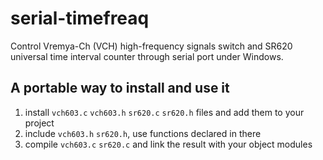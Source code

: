 # serial-timefreaq
Control Vremya-Ch (VCH) high-frequency signals switch and SR620 universal time interval counter through serial port under Windows.

## A portable way to install and use it
1. install `vch603.c` `vch603.h` `sr620.c` `sr620.h` files and add them to your project
2. include `vch603.h` `sr620.h`, use functions declared in there
3. compile `vch603.c` `sr620.c` and link the result with your object modules
